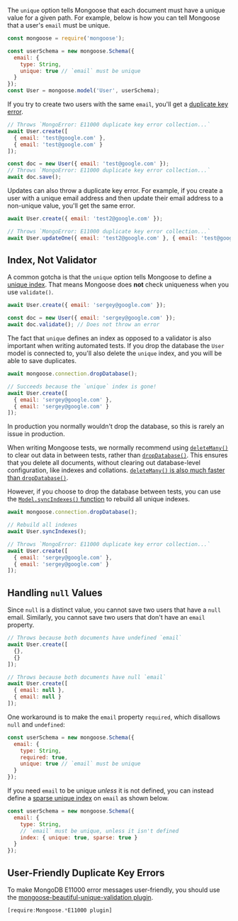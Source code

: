 The `unique` option tells Mongoose that each document must have a unique value for a given path.
For example, below is how you can tell Mongoose that a user's `email` must be unique.

```javascript
const mongoose = require('mongoose');

const userSchema = new mongoose.Schema({
  email: {
    type: String,
    unique: true // `email` must be unique
  }
});
const User = mongoose.model('User', userSchema);
```

If you try to create two users with the same `email`, you'll get a [duplicate key error](/tutorials/mongoose/e11000-duplicate-key).

```javascript
// Throws `MongoError: E11000 duplicate key error collection...`
await User.create([
  { email: 'test@google.com' },
  { email: 'test@google.com' }
]);

const doc = new User({ email: 'test@google.com' });
// Throws `MongoError: E11000 duplicate key error collection...`
await doc.save();
```

Updates can also throw a duplicate key error. For example, if you create a user with a unique email address and then update their email address to a non-unique value, you'll get the same error.

```javascript
await User.create({ email: 'test2@google.com' });

// Throws `MongoError: E11000 duplicate key error collection...`
await User.updateOne({ email: 'test2@google.com' }, { email: 'test@google.com' });
```

Index, Not Validator
--------------------

A common gotcha is that the `unique` option tells Mongoose to define a [unique index](https://docs.mongodb.com/manual/core/index-unique/). That means Mongoose does **not** check uniqueness
when you use `validate()`.

```javascript
await User.create({ email: 'sergey@google.com' });

const doc = new User({ email: 'sergey@google.com' });
await doc.validate(); // Does not throw an error
```

The fact that `unique` defines an index as opposed to a validator is also important when
writing automated tests. If you drop the database the `User` model is connected to, you'll
also delete the `unique` index, and you will be able to save duplicates.

```javascript
await mongoose.connection.dropDatabase();

// Succeeds because the `unique` index is gone!
await User.create([
  { email: 'sergey@google.com' },
  { email: 'sergey@google.com' }
]);
```

In production you normally wouldn't drop the database, so this is rarely an issue in production.

When writing Mongoose tests, we normally recommend using [`deleteMany()`](https://mongoosejs.com/docs/api/model.html#model_Model.deleteMany) to clear out data in between tests, rather than [`dropDatabase()`](https://mongoosejs.com/docs/api/connection.html#connection_Connection-dropDatabase). This ensures that you delete all documents, without clearing out database-level configuration, like indexes and collations. [`deleteMany()` is also much faster than `dropDatabase()`](https://mongoosejs.com/docs/api/connection.html#connection_Connection-dropDatabase).

However, if you choose to drop the database between tests, you can use the [`Model.syncIndexes()` function](https://thecodebarbarian.com/whats-new-in-mongoose-5-2-syncindexes) to rebuild all unique indexes.

```javascript
await mongoose.connection.dropDatabase();

// Rebuild all indexes
await User.syncIndexes();

// Throws `MongoError: E11000 duplicate key error collection...`
await User.create([
  { email: 'sergey@google.com' },
  { email: 'sergey@google.com' }
]);
```

Handling `null` Values
--------------------

Since `null` is a distinct value, you cannot save two users that have a `null` email. Similarly,
you cannot save two users that don't have an `email` property.

```javascript
// Throws because both documents have undefined `email`
await User.create([
  {},
  {}
]);

// Throws because both documents have null `email`
await User.create([
  { email: null },
  { email: null }
]);
```

One workaround is to make the `email` property `required`, which disallows `null` and `undefined`:

```javascript
const userSchema = new mongoose.Schema({
  email: {
    type: String,
    required: true,
    unique: true // `email` must be unique
  }
});
```

If you need `email` to be unique _unless_ it is not defined, you can instead define a [sparse unique index](https://docs.mongodb.com/manual/core/index-sparse/) on `email` as shown below.

```javascript
const userSchema = new mongoose.Schema({
  email: {
    type: String,
    // `email` must be unique, unless it isn't defined
    index: { unique: true, sparse: true }
  }
});
```

User-Friendly Duplicate Key Errors
---------------------------------

To make MongoDB E11000 error messages user-friendly, you should use the [mongoose-beautiful-unique-validation plugin](https://www.npmjs.com/package/mongoose-beautiful-unique-validation).

```javascript
[require:Mongoose.*E11000 plugin]
```